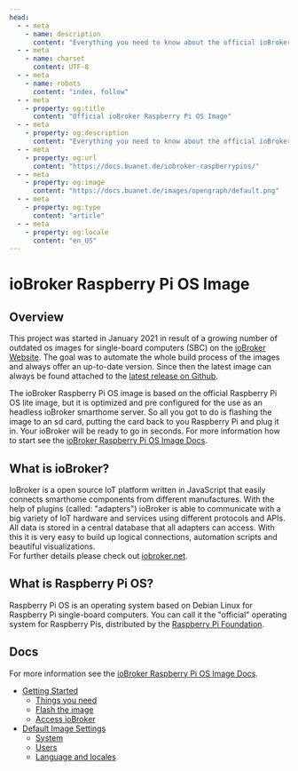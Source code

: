 ```yaml
---
head:
  - - meta
    - name: description
      content: "Everything you need to know about the official ioBroker Raspberry Pi OS image."
  - - meta
    - name: charset
      content: UTF‑8
  - - meta
    - name: robots
      content: "index, follow"
  - - meta
    - property: og:title
      content: "Official ioBroker Raspberry Pi OS Image"
  - - meta
    - property: og:description
      content: "Everything you need to know about the official ioBroker Raspberry Pi OS image."
  - - meta
    - property: og:url
      content: "https://docs.buanet.de/iobroker-raspberrypios/"
  - - meta
    - property: og:image
      content: "https://docs.buanet.de/images/opengraph/default.png"
  - - meta
    - property: og:type
      content: "article"
  - - meta
    - property: og:locale
      content: "en_US"
---
```


# ioBroker Raspberry Pi OS Image

## Overview

This project was started in January 2021 in result of a growing number of outdated os images for single-board computers (SBC) on the [ioBroker Website](https://www.iobroker.net). The goal was to automate the whole build process of the images and always offer an up-to-date version.
Since then the latest image can always be found attached to the [latest release on Github](https://github.com/buanet/ioBroker.raspberry-os/releases). 

The ioBroker Raspberry Pi OS image is based on the official Raspberry Pi OS lite image, but it is optimized and pre configured for the use as an headless ioBroker smarthome server. So all you got to do is flashing the image to an sd card, putting the card back to you Raspberry Pi and plug it in. Your ioBroker will be ready to go in seconds. For more information how to start see the [ioBroker Raspberry Pi OS Image Docs](/iobroker-raspberrypios-image/docs/readme.md).

## What is ioBroker?

IoBroker is a open source IoT platform written in JavaScript that easily connects smarthome components from different manufactures. With the help of plugins (called: "adapters") ioBroker is able to communicate with a big variety of IoT hardware and services using different protocols and APIs.<br>
All data is stored in a central database that all adapters can access. With this it is very easy to build up logical connections, automation scripts and beautiful visualizations.<br>
For further details please check out [iobroker.net](https://www.iobroker.net).

## What is Raspberry Pi OS?

Raspberry Pi OS is an operating system based on Debian Linux for Raspberry Pi single-board computers. You can call it the "official" operating system for Raspberry Pis, distributed by the [Raspberry Pi Foundation](https://www.raspberrypi.org/).

## Docs

For more information see the [ioBroker Raspberry Pi OS Image Docs](/iobroker-raspberrypios-image/docs/readme.md).

* [Getting Started](/iobroker-raspberrypios-image/docs/readme.md#getting-started)
  * [Things you need](/iobroker-raspberrypios-image/docs/readme.md#things-you-need)
  * [Flash the image](/iobroker-raspberrypios-image/docs/readme.md#flash-the-image)
  * [Access ioBroker](/iobroker-raspberrypios-image/docs/readme.md#access-iobroker)
* [Default Image Settings](/iobroker-raspberrypios-image/docs/readme.md#default-image-settings)
  * [System](/iobroker-raspberrypios-image/docs/readme.md#system)
  * [Users](/iobroker-raspberrypios-image/docs/readme.md#users)
  * [Language and locales](/iobroker-raspberrypios-image/docs/readme.md#language-and-locales)